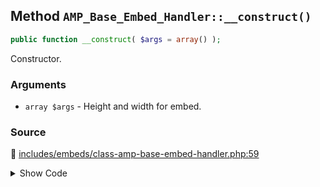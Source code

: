 ## Method `AMP_Base_Embed_Handler::__construct()`

```php
public function __construct( $args = array() );
```

Constructor.

### Arguments

* `array $args` - Height and width for embed.

### Source

:link: [includes/embeds/class-amp-base-embed-handler.php:59](/includes/embeds/class-amp-base-embed-handler.php#L59-L67)

<details>
<summary>Show Code</summary>

```php
public function __construct( $args = [] ) {
	$this->args = wp_parse_args(
		$args,
		[
			'width'  => $this->DEFAULT_WIDTH,
			'height' => $this->DEFAULT_HEIGHT,
		]
	);
}
```

</details>
